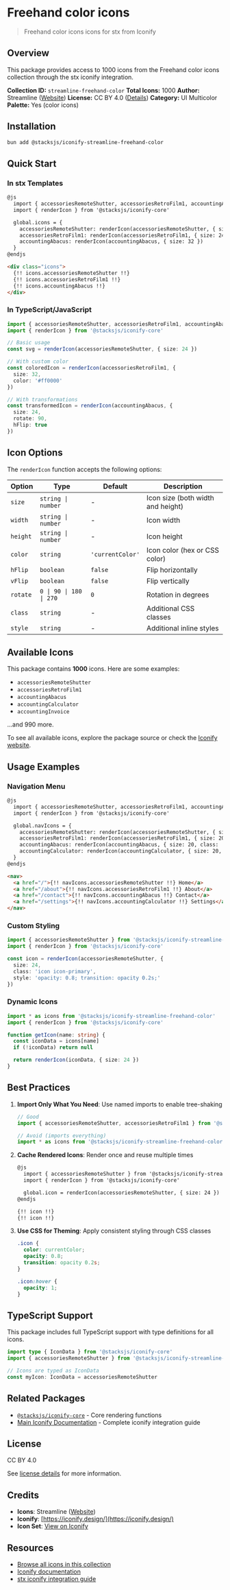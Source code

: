# Freehand color icons

> Freehand color icons icons for stx from Iconify

## Overview

This package provides access to 1000 icons from the Freehand color icons collection through the stx iconify integration.

**Collection ID:** `streamline-freehand-color`
**Total Icons:** 1000
**Author:** Streamline ([Website](https://github.com/webalys-hq/streamline-vectors))
**License:** CC BY 4.0 ([Details](https://creativecommons.org/licenses/by/4.0/))
**Category:** UI Multicolor
**Palette:** Yes (color icons)

## Installation

```bash
bun add @stacksjs/iconify-streamline-freehand-color
```

## Quick Start

### In stx Templates

```html
@js
  import { accessoriesRemoteShutter, accessoriesRetroFilm1, accountingAbacus } from '@stacksjs/iconify-streamline-freehand-color'
  import { renderIcon } from '@stacksjs/iconify-core'

  global.icons = {
    accessoriesRemoteShutter: renderIcon(accessoriesRemoteShutter, { size: 24 }),
    accessoriesRetroFilm1: renderIcon(accessoriesRetroFilm1, { size: 24, color: '#4a90e2' }),
    accountingAbacus: renderIcon(accountingAbacus, { size: 32 })
  }
@endjs

<div class="icons">
  {!! icons.accessoriesRemoteShutter !!}
  {!! icons.accessoriesRetroFilm1 !!}
  {!! icons.accountingAbacus !!}
</div>
```

### In TypeScript/JavaScript

```typescript
import { accessoriesRemoteShutter, accessoriesRetroFilm1, accountingAbacus } from '@stacksjs/iconify-streamline-freehand-color'
import { renderIcon } from '@stacksjs/iconify-core'

// Basic usage
const svg = renderIcon(accessoriesRemoteShutter, { size: 24 })

// With custom color
const coloredIcon = renderIcon(accessoriesRetroFilm1, {
  size: 32,
  color: '#ff0000'
})

// With transformations
const transformedIcon = renderIcon(accountingAbacus, {
  size: 24,
  rotate: 90,
  hFlip: true
})
```

## Icon Options

The `renderIcon` function accepts the following options:

| Option | Type | Default | Description |
|--------|------|---------|-------------|
| `size` | `string \| number` | - | Icon size (both width and height) |
| `width` | `string \| number` | - | Icon width |
| `height` | `string \| number` | - | Icon height |
| `color` | `string` | `'currentColor'` | Icon color (hex or CSS color) |
| `hFlip` | `boolean` | `false` | Flip horizontally |
| `vFlip` | `boolean` | `false` | Flip vertically |
| `rotate` | `0 \| 90 \| 180 \| 270` | `0` | Rotation in degrees |
| `class` | `string` | - | Additional CSS classes |
| `style` | `string` | - | Additional inline styles |

## Available Icons

This package contains **1000** icons. Here are some examples:

- `accessoriesRemoteShutter`
- `accessoriesRetroFilm1`
- `accountingAbacus`
- `accountingCalculator`
- `accountingInvoice`

...and 990 more.

To see all available icons, explore the package source or check the [Iconify website](https://icon-sets.iconify.design/streamline-freehand-color/).

## Usage Examples

### Navigation Menu

```html
@js
  import { accessoriesRemoteShutter, accessoriesRetroFilm1, accountingAbacus, accountingCalculator } from '@stacksjs/iconify-streamline-freehand-color'
  import { renderIcon } from '@stacksjs/iconify-core'

  global.navIcons = {
    accessoriesRemoteShutter: renderIcon(accessoriesRemoteShutter, { size: 20, class: 'nav-icon' }),
    accessoriesRetroFilm1: renderIcon(accessoriesRetroFilm1, { size: 20, class: 'nav-icon' }),
    accountingAbacus: renderIcon(accountingAbacus, { size: 20, class: 'nav-icon' }),
    accountingCalculator: renderIcon(accountingCalculator, { size: 20, class: 'nav-icon' })
  }
@endjs

<nav>
  <a href="/">{!! navIcons.accessoriesRemoteShutter !!} Home</a>
  <a href="/about">{!! navIcons.accessoriesRetroFilm1 !!} About</a>
  <a href="/contact">{!! navIcons.accountingAbacus !!} Contact</a>
  <a href="/settings">{!! navIcons.accountingCalculator !!} Settings</a>
</nav>
```

### Custom Styling

```typescript
import { accessoriesRemoteShutter } from '@stacksjs/iconify-streamline-freehand-color'
import { renderIcon } from '@stacksjs/iconify-core'

const icon = renderIcon(accessoriesRemoteShutter, {
  size: 24,
  class: 'icon icon-primary',
  style: 'opacity: 0.8; transition: opacity 0.2s;'
})
```

### Dynamic Icons

```typescript
import * as icons from '@stacksjs/iconify-streamline-freehand-color'
import { renderIcon } from '@stacksjs/iconify-core'

function getIcon(name: string) {
  const iconData = icons[name]
  if (!iconData) return null

  return renderIcon(iconData, { size: 24 })
}
```

## Best Practices

1. **Import Only What You Need**: Use named imports to enable tree-shaking
   ```typescript
   // Good
   import { accessoriesRemoteShutter, accessoriesRetroFilm1 } from '@stacksjs/iconify-streamline-freehand-color'

   // Avoid (imports everything)
   import * as icons from '@stacksjs/iconify-streamline-freehand-color'
   ```

2. **Cache Rendered Icons**: Render once and reuse multiple times
   ```html
   @js
     import { accessoriesRemoteShutter } from '@stacksjs/iconify-streamline-freehand-color'
     import { renderIcon } from '@stacksjs/iconify-core'

     global.icon = renderIcon(accessoriesRemoteShutter, { size: 24 })
   @endjs

   {!! icon !!}
   {!! icon !!}
   ```

3. **Use CSS for Theming**: Apply consistent styling through CSS classes
   ```css
   .icon {
     color: currentColor;
     opacity: 0.8;
     transition: opacity 0.2s;
   }

   .icon:hover {
     opacity: 1;
   }
   ```

## TypeScript Support

This package includes full TypeScript support with type definitions for all icons.

```typescript
import type { IconData } from '@stacksjs/iconify-core'
import { accessoriesRemoteShutter } from '@stacksjs/iconify-streamline-freehand-color'

// Icons are typed as IconData
const myIcon: IconData = accessoriesRemoteShutter
```

## Related Packages

- [`@stacksjs/iconify-core`](../iconify-core) - Core rendering functions
- [Main Iconify Documentation](../../docs/iconify.md) - Complete iconify integration guide

## License

CC BY 4.0

See [license details](https://creativecommons.org/licenses/by/4.0/) for more information.

## Credits

- **Icons**: Streamline ([Website](https://github.com/webalys-hq/streamline-vectors))
- **Iconify**: [https://iconify.design/](https://iconify.design/)
- **Icon Set**: [View on Iconify](https://icon-sets.iconify.design/streamline-freehand-color/)

## Resources

- [Browse all icons in this collection](https://icon-sets.iconify.design/streamline-freehand-color/)
- [Iconify documentation](https://iconify.design/docs/)
- [stx iconify integration guide](../../docs/iconify.md)
